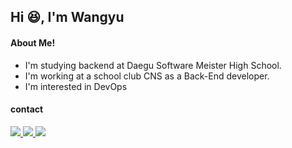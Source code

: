 Hi 😆, I'm Wangyu 
--
#### About Me!
* I'm studying backend at Daegu Software Meister High School.
* I'm working at a school club  CNS  as a Back-End developer.
*  I'm interested in DevOps
#### contact
<a href="mailto:jowangyu75@dgsw.hs.kr"><img src="https://img.shields.io/badge/Gmail-EA4335?style=flat-square&logo=gmail&logoColor=white"/> </a> <a href = "https://www.instagram.com/pea._.06/"><img src="https://img.shields.io/badge/Instagram-E4405F?style=flat-square&logo=Instagram&logoColor=white"/> </a> <a href = "https://my.surfit.io/w/1824561057"><img src="https://img.shields.io/badge/Surfit-0B2343?style=flat-square&logo=Surfit&logoColor=white"/> </a> 
